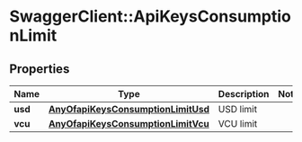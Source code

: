 # SwaggerClient::ApiKeysConsumptionLimit

## Properties
Name | Type | Description | Notes
------------ | ------------- | ------------- | -------------
**usd** | [**AnyOfapiKeysConsumptionLimitUsd**](AnyOfapiKeysConsumptionLimitUsd.md) | USD limit | 
**vcu** | [**AnyOfapiKeysConsumptionLimitVcu**](AnyOfapiKeysConsumptionLimitVcu.md) | VCU limit | 

